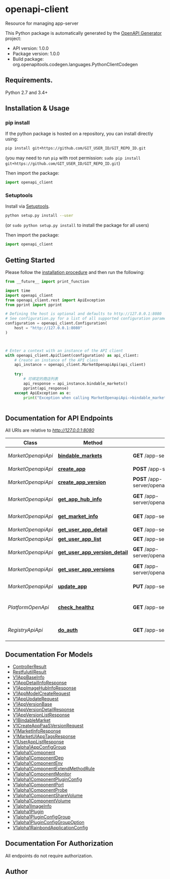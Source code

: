 # openapi-client
Resource for managing app-server

This Python package is automatically generated by the [OpenAPI Generator](https://openapi-generator.tech) project:

- API version: 1.0.0
- Package version: 1.0.0
- Build package: org.openapitools.codegen.languages.PythonClientCodegen

## Requirements.

Python 2.7 and 3.4+

## Installation & Usage
### pip install

If the python package is hosted on a repository, you can install directly using:

```sh
pip install git+https://github.com/GIT_USER_ID/GIT_REPO_ID.git
```
(you may need to run `pip` with root permission: `sudo pip install git+https://github.com/GIT_USER_ID/GIT_REPO_ID.git`)

Then import the package:
```python
import openapi_client
```

### Setuptools

Install via [Setuptools](http://pypi.python.org/pypi/setuptools).

```sh
python setup.py install --user
```
(or `sudo python setup.py install` to install the package for all users)

Then import the package:
```python
import openapi_client
```

## Getting Started

Please follow the [installation procedure](#installation--usage) and then run the following:

```python
from __future__ import print_function

import time
import openapi_client
from openapi_client.rest import ApiException
from pprint import pprint

# Defining the host is optional and defaults to http://127.0.0.1:8080
# See configuration.py for a list of all supported configuration parameters.
configuration = openapi_client.Configuration(
    host = "http://127.0.0.1:8080"
)



# Enter a context with an instance of the API client
with openapi_client.ApiClient(configuration) as api_client:
    # Create an instance of the API class
    api_instance = openapi_client.MarketOpenapiApi(api_client)
    
    try:
        # 可绑定的商店列表
        api_response = api_instance.bindable_markets()
        pprint(api_response)
    except ApiException as e:
        print("Exception when calling MarketOpenapiApi->bindable_markets: %s\n" % e)
    
```

## Documentation for API Endpoints

All URIs are relative to *http://127.0.0.1:8080*

Class | Method | HTTP request | Description
------------ | ------------- | ------------- | -------------
*MarketOpenapiApi* | [**bindable_markets**](docs/MarketOpenapiApi.md#bindable_markets) | **GET** /app-server/openapi/bindablemarkets | 可绑定的商店列表
*MarketOpenapiApi* | [**create_app**](docs/MarketOpenapiApi.md#create_app) | **POST** /app-server/openapi/apps | 应用列表
*MarketOpenapiApi* | [**create_app_version**](docs/MarketOpenapiApi.md#create_app_version) | **POST** /app-server/openapi/apps/{appID}/versions | 创建应用版本
*MarketOpenapiApi* | [**get_app_hub_info**](docs/MarketOpenapiApi.md#get_app_hub_info) | **GET** /app-server/openapi/apps/{appID}/apphubinfo | 获取镜像仓库信息
*MarketOpenapiApi* | [**get_market_info**](docs/MarketOpenapiApi.md#get_market_info) | **GET** /app-server/openapi/info | 获取商店信息
*MarketOpenapiApi* | [**get_user_app_detail**](docs/MarketOpenapiApi.md#get_user_app_detail) | **GET** /app-server/openapi/apps/{appID} | 应用详情
*MarketOpenapiApi* | [**get_user_app_list**](docs/MarketOpenapiApi.md#get_user_app_list) | **GET** /app-server/openapi/apps | 应用列表
*MarketOpenapiApi* | [**get_user_app_version_detail**](docs/MarketOpenapiApi.md#get_user_app_version_detail) | **GET** /app-server/openapi/apps/{appID}/versions/{version} | 应用版本信息
*MarketOpenapiApi* | [**get_user_app_versions**](docs/MarketOpenapiApi.md#get_user_app_versions) | **GET** /app-server/openapi/apps/{appID}/versions | 应用版本列表
*MarketOpenapiApi* | [**update_app**](docs/MarketOpenapiApi.md#update_app) | **PUT** /app-server/openapi/apps/{appID} | 更新应用信息
*PlatformOpenApi* | [**check_healthz**](docs/PlatformOpenApi.md#check_healthz) | **GET** /app-server/openapi/healthz | 检查应用市场的是否运行中
*RegistryApiApi* | [**do_auth**](docs/RegistryApiApi.md#do_auth) | **GET** /app-server/v1/registry/auth | image registry auth server


## Documentation For Models

 - [ControllerResult](docs/ControllerResult.md)
 - [RestfulutilResult](docs/RestfulutilResult.md)
 - [V1AppBaseInfo](docs/V1AppBaseInfo.md)
 - [V1AppDetailInfoResponse](docs/V1AppDetailInfoResponse.md)
 - [V1AppImageHubInfoResponse](docs/V1AppImageHubInfoResponse.md)
 - [V1AppModelCreateRequest](docs/V1AppModelCreateRequest.md)
 - [V1AppUpdateRequest](docs/V1AppUpdateRequest.md)
 - [V1AppVersionBase](docs/V1AppVersionBase.md)
 - [V1AppVersionDetailResponse](docs/V1AppVersionDetailResponse.md)
 - [V1AppVersionListResponse](docs/V1AppVersionListResponse.md)
 - [V1BindableMarket](docs/V1BindableMarket.md)
 - [V1CreateAppPaaSVersionRequest](docs/V1CreateAppPaaSVersionRequest.md)
 - [V1MarketInfoResponse](docs/V1MarketInfoResponse.md)
 - [V1MarketUIAppTagsResponse](docs/V1MarketUIAppTagsResponse.md)
 - [V1UserAppListResponse](docs/V1UserAppListResponse.md)
 - [V1alpha1AppConfigGroup](docs/V1alpha1AppConfigGroup.md)
 - [V1alpha1Component](docs/V1alpha1Component.md)
 - [V1alpha1ComponentDep](docs/V1alpha1ComponentDep.md)
 - [V1alpha1ComponentEnv](docs/V1alpha1ComponentEnv.md)
 - [V1alpha1ComponentExtendMethodRule](docs/V1alpha1ComponentExtendMethodRule.md)
 - [V1alpha1ComponentMonitor](docs/V1alpha1ComponentMonitor.md)
 - [V1alpha1ComponentPluginConfig](docs/V1alpha1ComponentPluginConfig.md)
 - [V1alpha1ComponentPort](docs/V1alpha1ComponentPort.md)
 - [V1alpha1ComponentProbe](docs/V1alpha1ComponentProbe.md)
 - [V1alpha1ComponentShareVolume](docs/V1alpha1ComponentShareVolume.md)
 - [V1alpha1ComponentVolume](docs/V1alpha1ComponentVolume.md)
 - [V1alpha1ImageInfo](docs/V1alpha1ImageInfo.md)
 - [V1alpha1Plugin](docs/V1alpha1Plugin.md)
 - [V1alpha1PluginConfigGroup](docs/V1alpha1PluginConfigGroup.md)
 - [V1alpha1PluginConfigGroupOption](docs/V1alpha1PluginConfigGroupOption.md)
 - [V1alpha1RainbondApplicationConfig](docs/V1alpha1RainbondApplicationConfig.md)


## Documentation For Authorization

 All endpoints do not require authorization.

## Author




